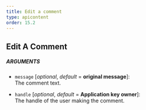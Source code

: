 ```yaml
---
title: Edit a comment
type: apicontent
order: 15.2
---
```


## Edit A Comment

##### ARGUMENTS
* `message` [*optional*, *default* = **original message**]:  
    The comment text.

* `handle` [*optional*, *default* = **Application key owner**]:  
    The handle of the user making the comment.